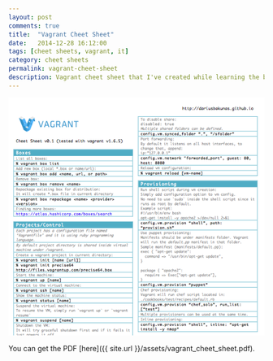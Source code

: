 ```yaml
---
layout: post
comments: true
title:  "Vagrant Cheet Sheet"
date:   2014-12-28 16:12:00
tags: [cheet sheets, vagrant, it]
category: cheet sheets
permalink: vagrant-cheet-sheet
description: Vagrant cheet sheet that I've created while learning the basics of vagrant
---
```


![Vagrant Cheetsheet][0]

You can get the PDF [here]({{ site.url }}/assets/vagrant_cheet_sheet.pdf).

[0]: /assets/vagrant.png "Vagrant Cheetsheet"